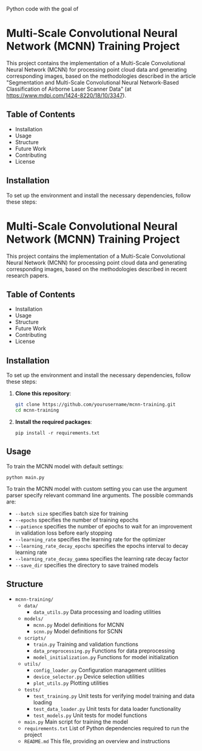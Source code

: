 Python code with the goal of 

# Multi-Scale Convolutional Neural Network (MCNN) Training Project

This project contains the implementation of a Multi-Scale Convolutional Neural Network (MCNN) for processing point cloud data and generating corresponding images, based on the methodologies described in the article "Segmentation and Multi-Scale Convolutional Neural
Network-Based Classification of Airborne Laser
Scanner Data" (at https://www.mdpi.com/1424-8220/18/10/3347).

## Table of Contents
- Installation
- Usage
- Structure
- Future Work
- Contributing
- License

## Installation

To set up the environment and install the necessary dependencies, follow these steps:

# Multi-Scale Convolutional Neural Network (MCNN) Training Project

This project contains the implementation of a Multi-Scale Convolutional Neural Network (MCNN) for processing point cloud data and generating corresponding images, based on the methodologies described in recent research papers.

## Table of Contents
- Installation
- Usage
- Structure
- Future Work
- Contributing
- License

## Installation

To set up the environment and install the necessary dependencies, follow these steps:

1. **Clone this repository**:

   ```bash
   git clone https://github.com/yourusername/mcnn-training.git
   cd mcnn-training 
   ```

2. **Install the required packages**:

    `pip install -r requirements.txt`


## Usage

To train the MCNN model with default settings:

    python main.py

To train the MCNN model with custom setting you can use the argument parser specify relevant command line arguments. The possible commands are:

- `--batch size`  specifies batch size for training
- `--epochs` specifies the number of training epochs
- `--patience` specifies the number of epochs to wait for an improvement in validation loss before early stopping
- `--learning_rate` specifies the learning rate for the optimizer
- `--learning_rate_decay_epochs` specifies the epochs interval to decay learning rate 
- `--learning_rate_decay_gamma` specifies the learning rate decay factor
- `--save_dir` specifies the directory to save trained models

## Structure

- `mcnn-training/`
  - `data/`
    - `data_utils.py`           Data processing and loading utilities
  - `models/`
    - `mcnn.py`                Model definitions for MCNN
    - `scnn.py`                 Model definitions for SCNN
  - `scripts/`
    - `train.py`                Training and validation functions
    - `data_preprocessing.py`   Functions for data preprocessing
    - `model_initialization.py` Functions for model initialization
  - `utils/`
    - `config_loader.py`       Configuration management utilities
    - `device_selector.py`      Device selection utilities
    - `plot_utils.py`           Plotting utilities
  - `tests/`
    - `test_training.py`        Unit tests for verifying model training and data loading
    - `test_data_loader.py`     Unit tests for data loader functionality
    - `test_models.py`          Unit tests for model functions
  - `main.py`                   Main script for training the model
  - `requirements.txt`          List of Python dependencies required to run the project
  - `README.md`                 This file, providing an overview and instructions






